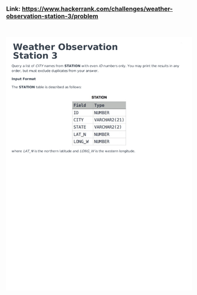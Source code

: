 ### Link: https://www.hackerrank.com/challenges/weather-observation-station-3/problem

&nbsp;

![](weather-observation-station-3-English-1.png)
